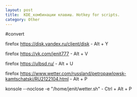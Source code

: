 ```yaml
---
layout: post
title:  KDE_комбинации клавиш. Hotkey for scripts.
category: Other
---
```


#convert

firefox https://disk.yandex.ru/client/disk - Alt + Y

firefox https://vk.com/jenit777 - Alt + V

firefox https://ulbsd.ru/ - Alt + U

firefox https://www.wetter.com/russland/petropawlowsk-kamtschatski/RU2122104.html - Alt + P

konsole --noclose -e "/home/jenit/wetter.sh" - Ctrl + Alt + P

